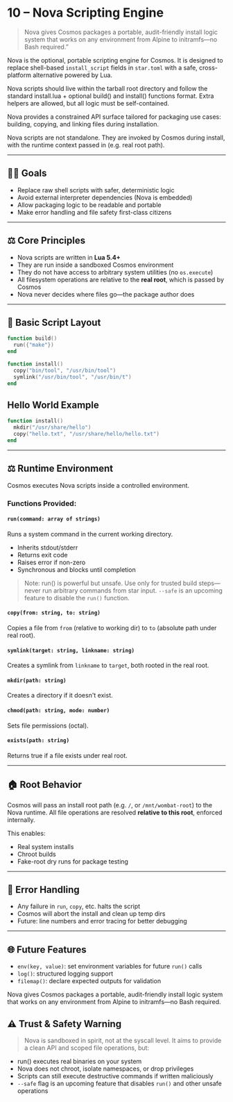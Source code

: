 # 10 – Nova Scripting Engine

> Nova gives Cosmos packages a portable, audit-friendly install logic system that works on any environment from Alpine to initramfs—no Bash required.”

Nova is the optional, portable scripting engine for Cosmos. It is designed to replace shell-based `install_script` fields in `star.toml` with a safe, cross-platform alternative powered by Lua.

Nova scripts should live within the tarball root directory and follow the standard install.lua + optional build() and install() functions format. Extra helpers are allowed, but all logic must be self-contained.

Nova provides a constrained API surface tailored for packaging use cases: building, copying, and linking files during installation.

Nova scripts are not standalone. They are invoked by Cosmos during install, with the runtime context passed in (e.g. real root path).

---

## 🧑‍💻 Goals
- Replace raw shell scripts with safer, deterministic logic
- Avoid external interpreter dependencies (Nova is embedded)
- Allow packaging logic to be readable and portable
- Make error handling and file safety first-class citizens

---

## ⚖️ Core Principles
- Nova scripts are written in **Lua 5.4+**
- They are run inside a sandboxed Cosmos environment
- They do not have access to arbitrary system utilities (no `os.execute`)
- All filesystem operations are relative to the **real root**, which is passed by Cosmos
- Nova never decides where files go—the package author does

---

## 📄 Basic Script Layout
```lua
function build()
  run({"make"})
end

function install()
  copy("bin/tool", "/usr/bin/tool")
  symlink("/usr/bin/tool", "/usr/bin/t")
end
```

## Hello World Example
```lua
function install()
  mkdir("/usr/share/hello")
  copy("hello.txt", "/usr/share/hello/hello.txt")
end
```

---

## ⚖️ Runtime Environment
Cosmos executes Nova scripts inside a controlled environment.

### Functions Provided:

#### `run(command: array of strings)`
Runs a system command in the current working directory.

- Inherits stdout/stderr
- Returns exit code
- Raises error if non-zero
- Synchronous and blocks until completion

> Note: run() is powerful but unsafe. Use only for trusted build steps—never run arbitrary commands from star input. `--safe` is an upcoming feature to disable the `run()` function.

#### `copy(from: string, to: string)`
Copies a file from `from` (relative to working dir) to `to` (absolute path under real root).

#### `symlink(target: string, linkname: string)`
Creates a symlink from `linkname` to `target`, both rooted in the real root.

#### `mkdir(path: string)`
Creates a directory if it doesn't exist.

#### `chmod(path: string, mode: number)`
Sets file permissions (octal).

#### `exists(path: string)`
Returns true if a file exists under real root.

---

## 🏠 Root Behavior
Cosmos will pass an install root path (e.g. `/`, or `/mnt/wombat-root`) to the Nova runtime. All file operations are resolved **relative to this root**, enforced internally.

This enables:

- Real system installs
- Chroot builds
- Fake-root dry runs for package testing

---

## 🤖 Error Handling
- Any failure in `run`, `copy`, etc. halts the script
- Cosmos will abort the install and clean up temp dirs
- Future: line numbers and error tracing for better debugging

---

## 🌐 Future Features
- `env(key, value)`: set environment variables for future `run()` calls
- `log()`: structured logging support
- `filemap()`: declare expected outputs for validation

Nova gives Cosmos packages a portable, audit-friendly install logic system that works on any environment from Alpine to initramfs—no Bash required.

## ⚠️ Trust & Safety Warning
> Nova is sandboxed in spirit, not at the syscall level. It aims to provide a clean API and scoped file operations, but:

- run() executes real binaries on your system
- Nova does not chroot, isolate namespaces, or drop privileges
- Scripts can still execute destructive commands if written maliciously
- `--safe` flag is an upcoming feature that disables `run()` and other unsafe operations
